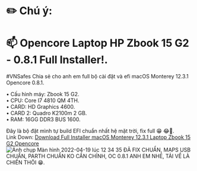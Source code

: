 # ✏️  Chú ý: 
# 📫 Opencore Laptop HP Zbook 15 G2 - 0.8.1 Full Installer!.          
#VNSafes Chia sẻ cho anh em full bộ cài đặt và efi macOS Monterey 12.3.1 Opencore 0.8.1.

• Cấu hình máy: Zbook 15 G2.                             
• CPU: Core I7 4810 QM 4TH.                                      
• CARD: HD Graphics 4600.                                          
• CARD 2: Quadro K2100m 2 GB.                                                                                                                       
• RAM: 16GG DDR3 BUS 1600.


Đây là bộ đặt mình tự build EFI chuẩn nhất hệ mặt trời, fix full 😁 😂🤣.                                                
Link Down: [Download Full Installer macOS Monterey 12.3.1 Laptop Zbook 15 G2 Opencore](https://drive.google.com/drive/u/2/folders/1D2aPrGwLULIiQi9aHAe_f1NG5pIVAHx4 )                       
![Ảnh chụp Màn hình 2022-04-19 lúc 12 34 35](https://user-images.githubusercontent.com/103987160/163943326-f0feba96-c7ee-4e5e-8a48-26573a480818.png)
ĐÃ FIX CHUẨN, MAPS USB CHUẨN, PARTH CHUẨN KO CẦN CHỈNH, OC 0.8.1 ANH EM NHÉ, TẢI VỀ LÀ CHIẾN THÔI 😁.
